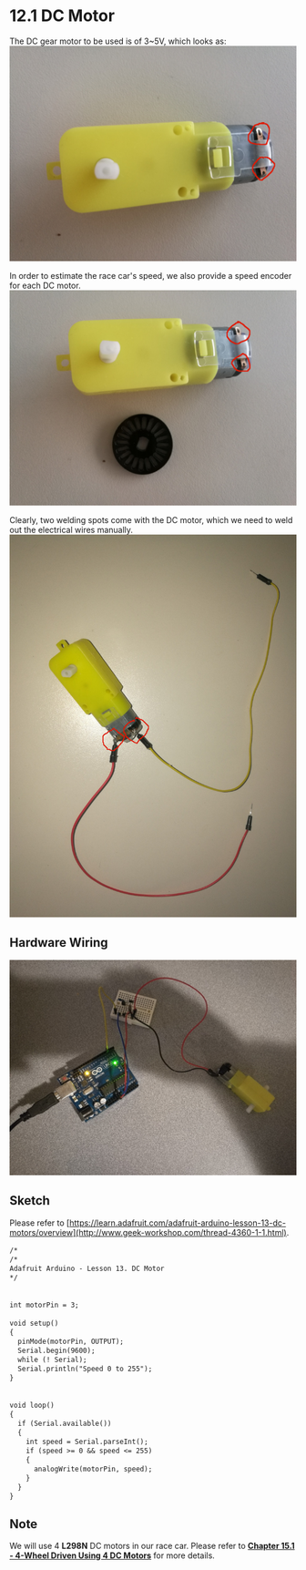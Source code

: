 # 12.1 DC Motor

The DC gear motor to be used is of 3~5V, which looks as:
![Image](../../Examples/adafruit/motor-DC.jpg)

In order to estimate the race car's speed, we also provide a speed encoder for each DC motor.
![Image](../../Examples/adafruit/motor-DC+speed-encoder.jpg)

Clearly, two welding spots come with the DC motor, which we need to weld out the electrical wires manually.
![Image](../../Examples/adafruit/motor-DC+soldered.jpg)


## Hardware Wiring
![Image](../../Examples/adafruit/01_dcmotor.jpg)

## Sketch
Please refer to [https://learn.adafruit.com/adafruit-arduino-lesson-13-dc-motors/overview](http://www.geek-workshop.com/thread-4360-1-1.html).
```
/*
/*
Adafruit Arduino - Lesson 13. DC Motor
*/
 
 
int motorPin = 3;
 
void setup() 
{ 
  pinMode(motorPin, OUTPUT);
  Serial.begin(9600);
  while (! Serial);
  Serial.println("Speed 0 to 255");
} 
 
 
void loop() 
{ 
  if (Serial.available())
  {
    int speed = Serial.parseInt();
    if (speed >= 0 && speed <= 255)
    {
      analogWrite(motorPin, speed);
    }
  }
} 
```


## Note
We will use 4 **L298N** DC motors in our race car. Please refer to [**Chapter 15.1 - 4-Wheel Driven Using 4 DC Motors**](../../Part6_MiniAutomatedVehicle/15_Assembling/01_4wheel_dcmotor_driven.md) for more details.

